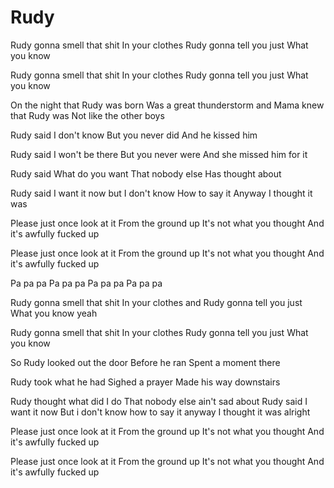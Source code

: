 # Rudy

Rudy gonna smell that shit
In your clothes
Rudy gonna tell you just
What you know

Rudy gonna smell that shit
In your clothes
Rudy gonna tell you just
What you know

On the night that Rudy was born
Was a great thunderstorm and
Mama knew that Rudy was
Not like the other boys

Rudy said
I don't know
But you never did
And he kissed him

Rudy said
I won't be there
But you never were
And she missed him for it

Rudy said
What do you want
That nobody else
Has thought about

Rudy said
I want it now but
I don't know
How to say it
Anyway I thought it was

Please just once look at it
From the ground up
It's not what you thought
And it's awfully fucked up

Please just once look at it
From the ground up
It's not what you thought
And it's awfully fucked up

Pa pa pa
Pa pa pa
Pa pa pa
Pa pa pa

Rudy gonna smell that shit
In your clothes and
Rudy gonna tell you just
What you know yeah

Rudy gonna smell that shit
In your clothes
Rudy gonna tell you just
What you know

So Rudy looked out the door
Before he ran
Spent a moment there

Rudy took what he had
Sighed a prayer
Made his way downstairs

Rudy thought what did I do
That nobody else ain't sad about
Rudy said I want it now
But i don't know how to say it anyway
I thought it was alright

Please just once look at it
From the ground up
It's not what you thought
And it's awfully fucked up

Please just once look at it
From the ground up
It's not what you thought
And it's awfully fucked up
